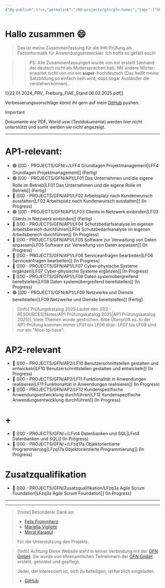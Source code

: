 ```yaml
---
{"dg-publish":true,"permalink":"/00-projects/gfn/gfn-home/","tags":["GFN","gardenEntry"],"noteIcon":"","updated":"2025-08-27T15:59:58.890+02:00"}
---
```


# Hallo zusammen 😄 

>Das ist meine Zusammenfassung für die IHK-Prüfung als Fachinformatik für Anwendungsentwickler.
>Ich hoffe es gefällt euch!

>>PS: Alle Zusammenfassungen wurde von mir erstellt (Jemand der deutsch nicht als Muttersprachen hat). Mit andere Wörter: erwartet nicht von mir ein **super**-hochdeutsch (Das heißt meine Satzbildung so einfach sein wird, dass sogar Ausländer die verstehen können).

![[22.01.2024_PRV_ Freiburg_FIAE_Stand 06.02.2025.pdf]]

Verbesserungsvorschläge könnt ihr gern auf mein [GitHub](https://github.com/U-L-M-S/digital-garden) pushen.


>[!important] 
>Dokumente wie PDF, World usw (Textdokumente) 
>werden hier nicht unterstützt und somit werden sie nicht angezeigt.

---
# AP1-relevant:
- 🟢 [[00 - PROJECTS/GFN/+/LFF4 Grundlagen Projektmanagement\|LFF4 Grundlagen Projektmanagement]] (Fertig)
- 🟢 [[00 - PROJECTS/GFN/AP1/LF01 Das Unternehmen und die eigene Rolle im Betrieb\|LF01 Das Unternehmen und die eigene Rolle im Betrieb]] (Fertig)
- 🔴 [[00 - PROJECTS/GFN/AP1/LF02 Arbeitsplatz nach Kundenwunsch ausstatten\|LF02 Arbeitsplatz nach Kundenwunsch ausstatten]] (In Progress)
- 🟢 [[00 - PROJECTS/GFN/AP1/LF03 Clients in Netzwerk einbinden\|LF03 Clients in Netzwerk einbinden]] (Fertig)
- 🔴 [[00 - PROJECTS/GFN/AP1/LF04 Schutzbedarfsanalyse im eigenen Arbeitsbereich durchführen\|LF04 Schutzbedarfsanalyse im eigenen Arbeitsbereich durchführen]] (In Progress) 
- 🔴 [[00 - PROJECTS/GFN/AP1/LF05 Software zur Verwaltung von Daten anpassen\|LF05 Software zur Verwaltung von Daten anpassen]] (In Progress) 
- 🔴 [[00 - PROJECTS/GFN/AP1/LF06 Serviceanfragen bearbeiten\|LF06 Serviceanfragen bearbeiten]] (In Progress)
- 🔴 [[00 - PROJECTS/GFN/AP1/LF07 Cyber-physische Systeme ergänzen\|LF07 Cyber-physische Systeme ergänzen]] (In Progress)
- 🔴 [[00 - PROJECTS/GFN/AP1/LF08 Daten systemübergreifend bereitstellen\|LF08 Daten systemübergreifend bereitstellen]] (In Progress)
- 🟢 [[00 - PROJECTS/GFN/AP1/LF09 Netzwerke und Dienste bereitstellen\|LF09 Netzwerke und Dienste bereitstellen]] (Fertig)

>[!info] Prüfungskatalog 2025 
> Lautet den [[02 - RESOURCES/Notes/AP1 Prüfungskatalog 2025\|AP1 Prüfungskatalog 2025]]. Viele Themen wurde gestrichen. Bitte Überprüft es.
> In der AP1-Prüfung kommen immer LF01 bis LF06 dran. LF07 bis LF09 sind nur ein "Nice-to-have".

# AP2-relevant
- 🔴 [[00 - PROJECTS/GFN/AP2/LF10 Benutzerschnittstellen gestalten und entwickeln\|LF10 Benutzerschnittstellen gestalten und entwickeln]] (In Progress)
- 🔴 [[00 - PROJECTS/GFN/AP2/LF11 Funktionalität in Anwendungen realisieren\|LF11 Funktionalität in Anwendungen realisieren]] (In Progress)
- 🔴 [[00 - PROJECTS/GFN/AP2/LF12 Kundenspezifische Anwendungsentwicklung durchführen\|LF12 Kundenspezifische Anwendungsentwicklung durchführen]] (In Progress)
# +
- 🔴 [[00 - PROJECTS/GFN/+/LFvt4 Datenbanken und SQL\|LFvt4 Datenbanken und SQL]] (In Progress)
- 🔴 [[00 - PROJECTS/GFN/+/LFzq17a Objektorientierte Programmierung\|LFzq17a Objektorientierte Programmierung]] (In Progress)

# Zusatzqualifikation
- 🔴 [[00 - PROJECTS/GFN/Zusatzqualifikation/LFzq3a Agile Scrum Foundation\|LFzq3a Agile Scrum Foundation]] (In Progress)

___
___

>[!note] Besonderer Dank an:
>- [Felix Frommherz](https://github.com/Felix-From)
>- [Mariella Vigliotti](https://www.facebook.com/mariella1991)
>- [Meral Karagül](https://meralkaragul.com/)
> 
>Für die Unterstützung des Projekts.


>[!info] Achtung
Diese Website steht in keiner Verbindung mit der [GFN GmbH](https://www.gfn.de). 
Sie wurde von ehrenamtlichen Teilnehmern der [GFN GmbH](https://www.gfn.de) erstellt, gehostet und gepflegt.
>
>Jeder, der interessiert ist, sich zu beteiligen, ist herzlich eingeladen.
>- [GitHub](https://github.com/U-L-M-S/digital-garden)


